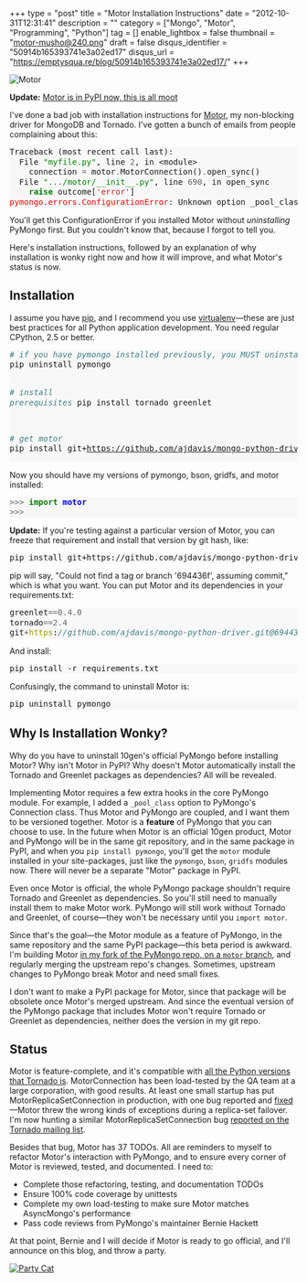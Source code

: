 +++
type = "post"
title = "Motor Installation Instructions"
date = "2012-10-31T12:31:41"
description = ""
category = ["Mongo", "Motor", "Programming", "Python"]
tag = []
enable_lightbox = false
thumbnail = "motor-musho@240.png"
draft = false
disqus_identifier = "50914b165393741e3a02ed17"
disqus_url = "https://emptysqua.re/blog/50914b165393741e3a02ed17/"
+++

<p><img style="display:block; margin-left:auto; margin-right:auto;" src="motor-musho.png" alt="Motor" title="motor-musho.png" border="0"   /></p>
<p><strong>Update:</strong> <a href="/blog/motor-officially-released/">Motor is in PyPI now, this is all moot</a></p>
<p>I've done a bad job with installation instructions for <a href="/motor/">Motor</a>, my non-blocking driver for MongoDB and Tornado. I've gotten a bunch of emails from people complaining about this:</p>
<div class="codehilite" style="background: #f8f8f8"><pre style="line-height: 125%">Traceback (most recent call last):    
  File <span style="color: #008000">&quot;myfile.py&quot;</span>, line <span style="color: #666666">2</span>, in &lt;module&gt;
    connection <span style="color: #666666">=</span> motor<span style="color: #666666">.</span>MotorConnection()<span style="color: #666666">.</span>open_sync()
  File <span style="color: #008000">&quot;.../motor/__init__.py&quot;</span>, line <span style="color: #666666">690</span>, in open_sync
    <span style="color: #008000; font-weight: bold">raise</span> outcome[<span style="color: #BA2121">&#39;error&#39;</span>]
<span style="color: #FF0000">pymongo.errors.ConfigurationError</span>: Unknown option _pool_class
</pre></div>


<p>You'll get this ConfigurationError if you installed Motor without <em>uninstalling</em> PyMongo first. But you couldn't know that, because I forgot to tell you.</p>
<p>Here's installation instructions, followed by an explanation of why installation is wonky right now and how it will improve, and what Motor's status is now.</p>
<h2 id="installation">Installation</h2>
<p>I assume you have <a href="http://www.pip-installer.org/en/latest/installing.html">pip</a>, and I recommend you use <a href="http://www.virtualenv.org/en/latest/">virtualenv</a>&mdash;these are just best practices for all Python application development. You need regular CPython, 2.5 or better. </p>
<div class="codehilite" style="background: #f8f8f8"><pre style="line-height: 125%"><span style="color: #408080; font-style: italic"># if you have pymongo installed previously, you MUST uninstall it</span>
pip uninstall pymongo

<span style="color: #408080; font-style: italic"># install prerequisites</span>
pip install tornado greenlet

<span style="color: #408080; font-style: italic"># get motor</span>
pip install git+https://github.com/ajdavis/mongo-python-driver.git@motor
</pre></div>


<p>Now you should have my versions of pymongo, bson, gridfs, and motor installed:</p>
<div class="codehilite" style="background: #f8f8f8"><pre style="line-height: 125%"><span style="color: #666666">&gt;&gt;&gt;</span> <span style="color: #008000; font-weight: bold">import</span> <span style="color: #0000FF; font-weight: bold">motor</span>
<span style="color: #666666">&gt;&gt;&gt;</span>
</pre></div>


<p><strong>Update:</strong> If you're testing against a particular version of Motor, you can freeze that requirement and install that version by git hash, like:</p>
<div class="codehilite" style="background: #f8f8f8"><pre style="line-height: 125%">pip install git+https://github.com/ajdavis/mongo-python-driver.git@694436f
</pre></div>


<p>pip will say, "Could not find a tag or branch '694436f', assuming commit," which is what you want. You can put Motor and its dependencies in your requirements.txt:</p>
<div class="codehilite" style="background: #f8f8f8"><pre style="line-height: 125%">greenlet<span style="color: #666666">==0.4.0</span>
tornado<span style="color: #666666">==2.4</span>
git<span style="color: #666666">+</span><span style="color: #A0A000">https</span>:<span style="color: #408080; font-style: italic">//github.com/ajdavis/mongo-python-driver.git@694436f</span>
</pre></div>


<p>And install:</p>
<div class="codehilite" style="background: #f8f8f8"><pre style="line-height: 125%">pip install -r requirements.txt
</pre></div>


<p>Confusingly, the command to uninstall Motor is:</p>
<div class="codehilite" style="background: #f8f8f8"><pre style="line-height: 125%">pip uninstall pymongo
</pre></div>


<h2 id="why-is-installation-wonky">Why Is Installation Wonky?</h2>
<p>Why do you have to uninstall 10gen's official PyMongo before installing Motor? Why isn't Motor in PyPI? Why doesn't Motor automatically install the Tornado and Greenlet packages as dependencies? All will be revealed.</p>
<p>Implementing Motor requires a few extra hooks in the core PyMongo module. For example, I added a <code>_pool_class</code> option to PyMongo's Connection class. Thus Motor and PyMongo are coupled, and I want them to be versioned together. Motor is a <strong>feature</strong> of PyMongo that you can choose to use. In the future when Motor is an official 10gen product, Motor and PyMongo will be in the same git repository, and in the same package in PyPI, and when you <code>pip install pymongo</code>, you'll get the <code>motor</code> module installed in your site-packages, just like the <code>pymongo</code>, <code>bson</code>, <code>gridfs</code> modules now. There will never be a separate "Motor" package in PyPI.</p>
<p>Even once Motor is official, the whole PyMongo package shouldn't require Tornado and Greenlet as dependencies. So you'll still need to manually install them to make Motor work. PyMongo will still work without Tornado and Greenlet, of course&mdash;they won't be necessary until you <code>import motor</code>.</p>
<p>Since that's the goal&mdash;the Motor module as a feature of PyMongo, in the same repository and the same PyPI package&mdash;this beta period is awkward. I'm building Motor <a href="https://github.com/ajdavis/mongo-python-driver/tree/motor/">in my fork of the PyMongo repo, on a <code>motor</code> branch</a>, and regularly merging the upstream repo's changes. Sometimes, upstream changes to PyMongo break Motor and need small fixes.</p>
<p>I don't want to make a PyPI package for Motor, since that package will be obsolete once Motor's merged upstream. And since the eventual version of the PyMongo package that includes Motor won't require Tornado or Greenlet as dependencies, neither does the version in my git repo.</p>
<h2 id="status">Status</h2>
<p>Motor is feature-complete, and it's compatible with <a href="http://pypi.python.org/pypi/tornado">all the Python versions that Tornado is</a>. MotorConnection has been load-tested by the QA team at a large corporation, with good results. At least one small startup has put MotorReplicaSetConnection in production, with one bug reported and <a href="https://github.com/ajdavis/mongo-python-driver/commit/d9fa6fd92726be8f8f165a6e5cd74867024ead96">fixed</a>&mdash;Motor threw the wrong kinds of exceptions during a replica-set failover. I'm now hunting a similar MotorReplicaSetConnection bug <a href="https://groups.google.com/d/topic/python-tornado/vvS9xzP8mm4/discussion">reported on the Tornado mailing list</a>.</p>
<p>Besides that bug, Motor has 37 TODOs. All are reminders to myself to refactor Motor's interaction with PyMongo, and to ensure every corner of Motor is reviewed, tested, and documented. I need to:</p>
<ul>
<li>Complete those refactoring, testing, and documentation TODOs</li>
<li>Ensure 100% code coverage by unittests</li>
<li>Complete my own load-testing to make sure Motor matches AsyncMongo's performance</li>
<li>Pass code reviews from PyMongo's maintainer Bernie Hackett</li>
</ul>
<p>At that point, Bernie and I will decide if Motor is ready to go official, and I'll announce on this blog, and throw a party.</p>
<p><a href="http://nedroid.com/2009/05/party-cat-full-series/">
<img style="display:block; margin-left:auto; margin-right:auto;" src="party-cat.png" alt="Party Cat" title="party-cat.png" border="0"   />
</a></p>
